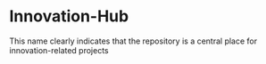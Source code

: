 # Innovation-Hub
This name clearly indicates that the repository is a central place for innovation-related projects
